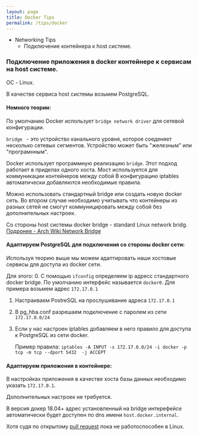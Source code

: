 ```yaml
---
layout: page
title: Docker Tips
permalink: /tips/docker
---
```


 - Networking Tips
   - Подключение контейнера к host системе.


### Подключение приложения в docker контейнере к сервисам на host системе.

ОС - Linux.

В качестве сервиса host системы возьмем PostgreSQL.

#### Немного теории:

По умолчанию Docker использует `bridge network driver` для сетевой конфигурации.
 
`bridge ` - это устройство канального уровня, которое соеденяет несколько сетевых сегментов.
Устройство может быть "железным" или "програмнным".

Docker использует программную реализацию `bridge`. 
Этот подход работает в приделах одного хоста. Мост используется для коммуникации контейнеров между собой
В конфигурацию iptables автоматически добавляются необходимые правила.

Можно использовать стандартный bridge или создать новую docker сеть. 
Во втором случае необходимо учитывать что контейнеры из разных сетей не смогут коммуницировать 
между собой без дополнительных настроек.

Со стороны host системы docker bridge - standard Linux network bridg.
[Подронее - Arch Wiki Network Bridge](https://wiki.archlinux.org/index.php/Network_bridge)

#### Адаптируем PostgreSQL для подключения со стороны docker сети:

Используя теорию выше мы можем адаптировать наши хостовые сервисы для доступа из docker сети.

Для этого:
 0. С помощью `ifconfig` определяем ip адресс стандартного docker bridge. 
    По умолчанию интерфейс называется `docker0`. Для примера возьмем адрес `172.17.0.1` 
 1. Настраиваем PostreSQL на прослушивание адреса `172.17.0.1`
 2. В pg_hba.conf разрешаем подключение с паролем из сети `172.17.0.0/24`
 3. Если у нас настроен iptables добавляем в него правило для доступа к PostgreSQL из сети docker.
    
    Пример правила: `iptables -A INPUT -s 172.17.0.0/24 -i docker -p tcp -m tcp --dport 5432  -j ACCEPT`

#### Адаптируем приложения в контейнере:

В настройках приложения в качестве хоста базы данных необходимо указать `172.17.0.1`.

Дополнительных настроек не требуется.

В версия докер 18.04+ адрес установленный на bridge интерефейсе автоматически будет доступен по dns имени 
`host.docker.internal`. 

Хотя судя по открытому [pull request](https://github.com/docker/for-linux/issues/264) пока не работоспособен в Linux.


